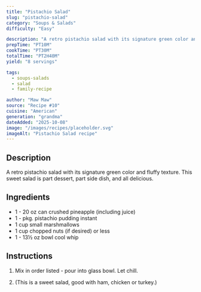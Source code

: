 ```yaml
---
title: "Pistachio Salad"
slug: "pistachio-salad"
category: "Soups & Salads"
difficulty: "Easy"

description: "A retro pistachio salad with its signature green color and fluffy texture. This sweet salad is part dessert, part side dish, and all delicious."
prepTime: "PT10M"
cookTime: "PT30M"
totalTime: "PT2H40M"
yield: "8 servings"

tags:
  - soups-salads
  - salad
  - family-recipe

author: "Maw Maw"
source: "Recipe #10"
cuisine: "American"
generation: "grandma"
dateAdded: "2025-10-08"
image: "/images/recipes/placeholder.svg"
imageAlt: "Pistachio Salad recipe"
---
```


## Description

A retro pistachio salad with its signature green color and fluffy texture. This sweet salad is part dessert, part side dish, and all delicious.

## Ingredients

- 1 - 20 oz can crushed pineapple (including juice)
- 1 - pkg. pistachio pudding instant
- 1 cup small marshmallows
- 1 cup chopped nuts (if desired) or less
- 1 - 13½ oz bowl cool whip

## Instructions

1. Mix in order listed - pour into glass bowl. Let chill.

2. (This is a sweet salad, good with ham, chicken or turkey.)
